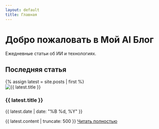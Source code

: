 ```yaml
---
layout: default
title: Главная
---
```

<div class="hero" style="background-image: url(/assets/images/header-banner.jpg);">
  <h1>Добро пожаловать в Мой AI Блог</h1>
  <p>Ежедневные статьи об ИИ и технологиях.</p>
</div>

<h2>Последняя статья</h2>
{% assign latest = site.posts | first %}
<div class="card neural-card">
  <img src="{{ latest.image }}" alt="{{ latest.title }}" loading="lazy">
  <h3>{{ latest.title }}</h3>
  <p>{{ latest.date | date: "%B %d, %Y" }}</p>
  {{ latest.content | truncate: 500 }}
  <a href="{{ latest.url }}">Читать полностью</a>
</div>
